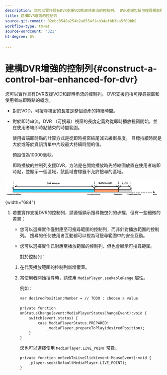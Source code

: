 ```yaml
---
description: 您可以實作具有DVR支援VOD和即時串流的控制列。 DVR支援包括可搜尋視窗和使用者端即時點的概念。
title: 建構DVR增強的控制列
source-git-commit: 02ebc3548a254b2a6554f1ab34afbb3ea5f09bb8
workflow-type: tm+mt
source-wordcount: '321'
ht-degree: 0%

---
```


# 建構DVR增強的控制列{#construct-a-control-bar-enhanced-for-dvr}

您可以實作具有DVR支援VOD和即時串流的控制列。 DVR支援包括可搜尋視窗和使用者端即時點的概念。

* 對於VOD，可搜尋視窗的長度是整個資產的持續時間。
* 對於即時串流，DVR （可搜尋）視窗的長度定義為從即時播放視窗開始，並在使用者端即時點結束的時間範圍。

  使用者端即時點的計算方式是從即時視窗結尾減去緩衝長度。 目標持續時間是大於或等於資訊清單中片段最大持續時間的值。

  預設值為10000毫秒。

  即時播放的控制列支援DVR，方法是在開始播放時先將縮圖放置在使用者端即時點，並顯示一個區域，該區域會標籤不允許搜尋的區域。

<!--<a id="fig_37A39A28BA714BA5A2C461357ED5BD41"></a>-->

![](assets/dvr-window.PNG){width="684"}

1. 若要實作支援DVR的控制列，請遵循顯示搜尋拖曳列的步驟，但有一些細微的差異：

   * 您可以選擇實作僅對應至可搜尋範圍的控制列，而非針對播放範圍的控制列。 搜尋的任何使用者互動都可以視為可搜尋範圍中的安全互動。
   * 您可以選擇實作已對應至播放範圍的控制列，但也會顯示可搜尋範圍。

     對於控制列：

   1. 在代表播放範圍的控制列新增覆蓋。
   1. 當使用者開始搜尋時，請使用 `MediaPlayer.seekableRange` 屬性。

      例如：

      ```
      var desiredPosition:Number = // TODO : choose a value 
      
      private function onStatusChange(event:MediaPlayerStatusChangeEvent):void { 
          switch(event.status) { 
              case MediaPlayerStatus.PREPARED: 
                  _mediaPlayer.prepareToPlay(desiredPosition); 
          } 
      }
      ```

      您也可以選擇使用 `MediaPlayer.LIVE_POINT` 常數。

      ```
      private function onSeekToLiveClick(event:MouseEvent):void { 
          _player.seek(DefaultMediaPlayer.LIVE_POINT); 
      }
      ```
